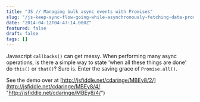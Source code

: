 ```yaml
---
title: "JS // Managing bulk async events with Promises"
slug: "/js-keep-sync-flow-going-while-asynchronously-fetching-data-promises"
date: "2014-04-12T04:47:14.000Z"
featured: false
draft: false
tags: []
---
```


Javascript `callbacks()` can get messy.  When performing many async operations, is there a simple way to state 'when all these things are done' do `this()` or `that()`?  Sure is.  Enter the saving grace of `Promise.all()`.

See the demo over at [http://jsfiddle.net/cdaringe/MBEy8/2/](http://jsfiddle.net/cdaringe/MBEy8/4/ "http://jsfiddle.net/cdaringe/MBEy8/4/")



